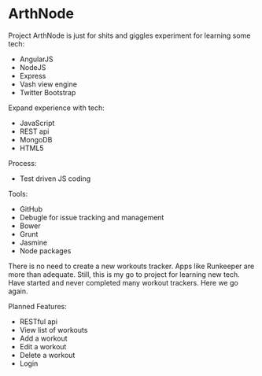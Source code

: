 ArthNode
========

Project ArthNode is just for shits and giggles experiment for learning some tech:

- AngularJS
- NodeJS
- Express
- Vash view engine
- Twitter Bootstrap

Expand experience with tech:

- JavaScript
- REST api
- MongoDB
- HTML5

Process:

- Test driven JS coding

Tools:

- GitHub
- Debugle for issue tracking and management
- Bower
- Grunt 
- Jasmine
- Node packages

There is no need to create a new workouts tracker.  Apps like Runkeeper are more than adequate.  Still, this is my go to project for learning new tech.  Have started and never completed many workout trackers.  Here we go again.

Planned Features:

- RESTful api
- View list of workouts
- Add a workout
- Edit a workout
- Delete a workout
- Login
